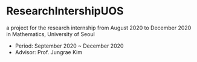# ResearchIntershipUOS
a project for the research internship from August 2020 to December 2020 in Mathematics, University of Seoul
* Period: September 2020 ~ December 2020
* Advisor: Prof. Jungrae Kim
